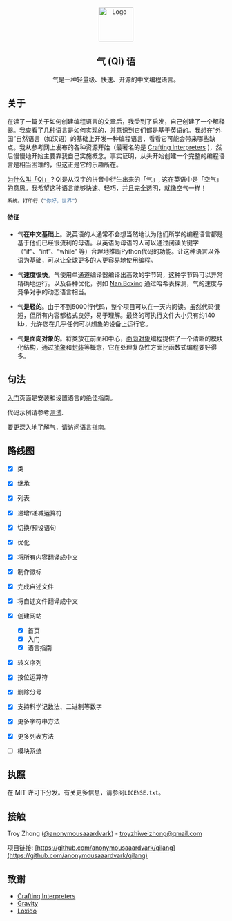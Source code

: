 <div align="center">
  <a href="https://github.com/anonymousaaardvark/qilang">
    <img src="assets/images/logo_transp.png" alt="Logo" width="80" height="80">
  </a>
</div>

<h2 align="center">气 (Qi) 语</h3>

  <p align="center">
    气是一种轻量级、快速、开源的中文编程语言。
    <br />
  </p>

<!-- ABOUT THE PROJECT -->
## 关于

在读了一篇关于如何创建编程语言的文章后，我受到了启发，自己创建了一个解释器。我查看了几种语言是如何实现的，并意识到它们都是基于英语的。我想在“外国”自然语言（如汉语）的基础上开发一种编程语言，看看它可能会带来哪些缺点。我从参考网上发布的各种资源开始（最著名的是 [Crafting Interpreters](https://github.com/munificent/craftinginterpreters/) )，然后慢慢地开始主要靠我自己实施概念。事实证明，从头开始创建一个完整的编程语言是相当困难的，但这正是它的乐趣所在。

<ins>为什么叫「Qi」</ins>？Qi是从汉字的拼音中衍生出来的「气」, 这在英语中是「空气」的意思。我希望这种语言能够快速、轻巧，并且完全透明，就像空气一样！
```c
系统。打印行（"你好，世界"）
```
#### 特征
- 气**在中文基础上**。说英语的人通常不会想当然地认为他们所学的编程语言都是基于他们已经很流利的母语。以英语为母语的人可以通过阅读关键字（“if”、“int”、“while” 等）合理地推断Python代码的功能。让这种语言以外语为基础，可以让全球更多的人更容易地使用编程。


- 气**速度很快**。气使用单通道编译器编译出高效的字节码，这种字节码可以异常精确地运行。以及各种优化，例如 [Nan Boxing](https://sean.cm/a/nan-boxing) 通过哈希表探测，气的速度与竞争对手的动态语言相当。


- 气**是轻的**。由于不到5000行代码，整个项目可以在一天内阅读。虽然代码很短，但所有内容都格式良好，易于理解。最终的可执行文件大小只有约140 kb，允许您在几乎任何可以想象的设备上运行它。


- 气**是面向对象的**。将类放在前面和中心，[面向对象](https://en.wikipedia.org/wiki/Object-oriented_programming )编程提供了一个清晰的模块化结构，通过[抽象](https://en.wikipedia.org/wiki/Abstraction_principle_(computer_programming) )和[封装](https://en.wikipedia.org/wiki/Encapsulation_(computer_programming) )等概念，它在处理复杂性方面比函数式编程要好得多。

## 句法

[入门](quick_start.md)页面是安装和设置语言的绝佳指南。

代码示例请参考[测试](https://github.com/anonymousaaardvark/qilang/tree/master/test/).

要更深入地了解气，请访问[语言指南](syntax.md).




<!-- ROADMAP -->
## 路线图

- [x] 类
- [x] 继承
- [x] 列表
- [x] 递增/递减运算符
- [x] 切换/预设语句
- [x] 优化
- [x] 将所有内容翻译成中文
- [x] 制作徽标
- [x] 完成自述文件
- [x] 将自述文件翻译成中文
- [x] 创建网站
    - [x] 首页
    - [x] 入门
    - [x] 语言指南
- [x] 转义序列
- [x] 按位运算符
- [x] 删除分号
- [x] 支持科学记数法、二进制等数字
- [x] 更多字符串方法
- [x] 更多列表方法
- [ ] 模块系统


<!-- LICENSE -->
## 执照

在 MIT 许可下分发。有关更多信息，请参阅```LICENSE.txt```。


<!-- CONTACT -->
## 接触

Troy Zhong ([@anonymousaaardvark](https://github.com/anonymousaaardvark)) - troyzhiweizhong@gmail.com

项目链接: [https://github.com/anonymousaaardvark/qilang](https://github.com/anonymousaaardvark/qilang)



<!-- ACKNOWLEDGMENTS -->
## 致谢

* [Crafting Interpreters](https://craftinginterpreters.com/)
* [Gravity](https://github.com/marcobambini/gravity)
* [Loxido](https://github.com/ceronman/loxido)

<!-- MARKDOWN LINKS & IMAGES -->
<!-- https://www.markdownguide.org/basic-syntax/#reference-style-links -->
[loc-shield]: https://img.shields.io/tokei/lines/github/anonymousaaardvark/qilang?style=for-the-badge
[loc-url]: https://github.com/anonymousaaardvark/qilang
[last-commit-shield]: https://img.shields.io/github/last-commit/anonymousaaardvark/qilang?style=for-the-badge
[last-commit-url]: https://github.com/anonymousaaardvark/qilang
[commit-activity-shield]: https://img.shields.io/github/commit-activity/m/anonymousaaardvark/qilang?style=for-the-badge
[commit-activity-url]: https://github.com/anonymousaaardvark/qilang
[license-shield]: https://img.shields.io/github/license/anonymousaaardvark/qilang?style=for-the-badge
[license-url]: https://github.com/anonymousaaardvark/qilang
[website-shield]: https://img.shields.io/website?down_color=lightgrey&down_message=offline&style=for-the-badge&up_color=blue&up_message=online&url=https%3A%2F%2Fqilang.tk
[website-url]: https://qilang.tk
[size-shield]: https://img.shields.io/github/repo-size/anonymousaaardvark/qilang?style=for-the-badge
[size-url]: https://github.com/anonymousaaardvark/qilang
[background-img]: docs/images/background.jpeg